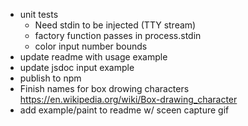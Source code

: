 - unit tests
    - Need stdin to be injected (TTY stream)
    - factory function passes in process.stdin
    - color input number bounds
- update readme with usage example
- update jsdoc input example
- publish to npm
- Finish names for box drowing characters
  <https://en.wikipedia.org/wiki/Box-drawing_character>
- add example/paint to readme w/ sceen capture gif
